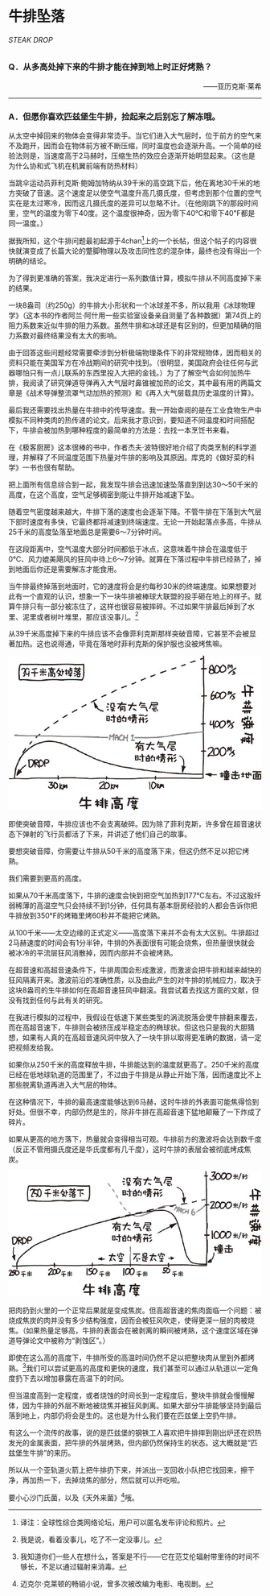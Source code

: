 # 牛排坠落
###### STEAK DROP
### Q．从多高处掉下来的牛排才能在掉到地上时正好烤熟？
<p align="right">——亚历克斯·莱希</p>

***
### A．但愿你喜欢匹兹堡生牛排，捡起来之后别忘了解冻哦。
从太空中掉回来的物体会变得非常烫手。当它们进入大气层时，位于前方的空气来不及跑开，因而会在物体前方被不断压缩，同时温度也会逐渐升高。一个简单的经验法则是，当速度高于2马赫时，压缩生热的效应会逐渐开始明显起来。（这也是为什么协和式飞机在机翼前端有防热材料）

当跳伞运动员菲利克斯·鲍姆加特纳从39千米的高空跳下后，他在离地30千米的地方突破了音速。这个速度足以使空气温度升高几摄氏度，但考虑到那个位置的空气实在是太过寒冷，因而这几摄氏度的差异可以忽略不计。（在他刚跳下的那段时间里，空气的温度为零下40度。这个温度很神奇，因为零下40℃和零下40℉都是同一温度。）

据我所知，这个牛排问题最初起源于4chan[^1]上的一个长帖，但这个帖子的内容很快就演变成了长篇大论的蹩脚物理以及攻击同性恋的混杂体，最终也没有得出一个明确的结论。

为了得到更准确的答案，我决定进行一系列数值计算，模拟牛排从不同高度掉下来的结果。

一块8盎司（约250g）的牛排大小形状和一个冰球差不多，所以我用《冰球物理学》（这本书的作者阿兰·阿什用一些实验室设备亲自测量了各种数据）第74页上的阻力系数来近似牛排的阻力系数。虽然牛排和冰球还是有区别的，但更加精确的阻力系数对最终结果没有太大的影响。

由于回答这些问题经常需要牵涉到分析极端物理条件下的非常规物体，因而相关的资料只能在美国军方在冷战期间的研究中找到。（很明显，美国政府会往任何与武器哪怕只有一点儿联系的东西里投入大把的金钱。）为了了解空气会如何加热牛排，我阅读了研究弹道导弹再入大气层时鼻锥被加热的论文，其中最有用的两篇文章是《战术导弹整流罩气动加热的预测》和《再入大气层载具历史温度的计算》。

最后我还需要找出热量在牛排中的传导速度。我一开始查阅的是在工业食物生产中模拟不同种类肉的热传递的论文。后来我才意识到，要知道不同温度和时间搭配下，牛排会被加热到哪种程度的最简单的方法是：去找一本烹饪书来看。

在《极客厨房》这本很棒的书中，作者杰夫·波特很好地介绍了肉类烹制的科学道理，并解释了不同温度范围下热量对牛排的影响及其原因。库克的《做好菜的科学》一书也很有帮助。

把上面所有信息综合到一起，我发现牛排会迅速加速坠落直到到达30～50千米的高度，在这个高度，空气足够稠密到能让牛排开始减速下坠。

随着空气密度越来越大，牛排下落的速度也会逐渐下降。不管牛排在下落到大气层下部时速度有多快，它最终都将减速到终端速度。无论一开始起落点多高，牛排从25千米的高度坠落至地面总是需要6～7分钟时间。

在这段距离中，空气温度大部分时间都低于冰点，这意味着牛排会在温度低于0℃、风力媲美飓风的狂风中待上6～7分钟。就算在下落过程中牛排已经熟了，掉到地面后你还是需要解冻才能食用。

当牛排最终掉落到地面时，它的速度将会是约每秒30米的终端速度。如果想要对此有一个直观的认识，想象一下一块牛排被棒球大联盟的投手砸在地上的样子。就算牛排只有一部分被冻住了，这样也很容易被摔碎。不过如果牛排最后掉到了水里、泥里或者树叶堆里，那应该没事儿。[^2]

从39千米高度掉下来的牛排应该不会像菲利克斯那样突破音障，它甚至不会被显著加热。这也说得通，毕竟在落地时菲利克斯的保护服也没被烤焦嘛。

![1](./imgs/SD-1.png)

即使突破音障，牛排应该也不会支离破碎。因为除了菲利克斯，许多曾在超音速状态下弹射的飞行员都活了下来，并讲述了他们自己的故事。

要想突破音障，你需要让牛排从50千米的高度落下来，但这仍然不足以把它烤熟。

我们需要到更高的高度。

如果从70千米高度落下，牛排的速度会快到把空气加热到177℃左右。不过这股纤弱稀薄的高温空气只会持续不到1分钟，任何具有基本厨房经验的人都会告诉你把牛排放到350°F的烤箱里烤60秒并不能把它烤熟。

从100千米——太空边缘的正式定义——高度落下来并不会有太大区别。牛排超过2马赫速度的时间会有1分半钟，牛排的外表面很有可能会烧焦，但热量很快就会被冰冷的平流层狂风消散掉，因而内部并不会被烤熟。

在超音速和高超音速条件下，牛排周围会形成激波，而激波会把牛排和越来越快的狂风隔离开来。激波前沿的准确性质，以及由此产生的对牛排的机械应力，取决于这块8盎司的生牛排如何在高超音速狂风中翻滚。我尝试着去找这方面的文献，但没有找到任何与此有关的研究。

在我进行模拟的过程中，我假设在低速下某些类型的涡流脱落会使牛排翻来覆去，而在高超音速下，牛排则会被挤压成半稳定态的椭球状。但这也只是我的大胆猜想，如果有人真的在高超音速风洞中放入了一块牛排以取得更准确的数据，请一定把视频发给我。

如果你从250千米的高度释放牛排，牛排能达到的温度就更高了。250千米的高度已经在低地球轨道的范围里了，不过由于牛排是从静止开始下落，因而速度比不上那些脱离轨道再进入大气层的物体。

在这种情况下，牛排的最高速度能够达到6马赫，这时牛排的外表面可能焦得恰到好处。但很不幸，内部仍然是生的，除非牛排在高超音速下猛地颠簸了一下炸成了碎片。

如果从更高的地方落下，热量就会变得相当可观。牛排前方的激波将会达到数千度（反正不管用摄氏度还是华氏度都有几千度），这时牛排的表层会被彻底烤成焦炭。

![2](./imgs/SD-2.png)

把肉扔到火里的一个正常后果就是变成焦炭。但高超音速的焦肉面临一个问题：被烧成焦炭的肉并没有多少结构强度，因而会被狂风吹走，使得更深一层的肉被烧焦。（如果热量足够高，牛排的表面会在被剥离的瞬间被烤熟，这个速度区域在弹道导弹论文中被称为“剥蚀区”。）

即使在这么高的高度下，牛排所受的高温时间仍然不足以把整块肉从里到外都烤熟。[^3]我们可以尝试更高的高度和更快的速度，我们甚至可以通过从轨道以一定角度扔下去以增加暴露在高温下的时间。

但当温度高到一定程度，或者烧蚀的时间长到一定程度后，整块牛排就会慢慢解体，因为牛排的外层不断地被烧焦并被狂风剥离。如果大部分牛排能够坚持到最后落到地上，内部仍将会是生的。这也是为什么我们要在匹兹堡上空扔牛排。

有这么一个流传的故事，说的是匹兹堡的钢铁工人喜欢把牛排摔到刚出炉还在炽热发光的金属表面，把牛排的外层烤熟，但内部仍然保持生的状态。这大概就是“匹兹堡生牛排”的来历。

所以从一个亚轨道火箭上把牛排扔下来，并派出一支回收小队把它找回来，擦干净，再加热一下，去掉烧焦的部分，然后就可以开吃啦。

要小心沙门氏菌，以及《天外来菌》[^4]哦。

[^1]:译注：全球性综合类网络论坛，用户可以匿名发布评论和照片。
[^2]:我是说，看着没事儿，吃了不一定没事儿。
[^3]:我知道你们一些人在想什么，答案是不行——它在范艾伦辐射带里待的时间不够长，不足以通过辐射来消毒。
[^4]:迈克尔·克莱顿的畅销小说，曾多次被改编为电影、电视剧。